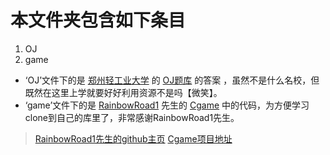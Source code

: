# 本文件夹包含如下条目

1. OJ
2. game

- ‘OJ’文件下的是 [郑州轻工业大学](http://www.zzuli.edu.cn/) 的 [OJ题库](http://acm.zzuli.edu.cn/) 的答案 ，虽然不是什么名校，但既然在这里上学就要好好利用资源不是吗【微笑】。
- ‘game’文件下的是 [RainbowRoad1](https://github.com/RainbowRoad1) 先生的 [Cgame](https://github.com/RainbowRoad1/Cgame) 中的代码，为方便学习clone到自己的库里了，非常感谢RainbowRoad1先生。

> [RainbowRoad1先生的github主页](https://github.com/RainbowRoad1)
> [Cgame项目地址](https://github.com/RainbowRoad1/Cgame)